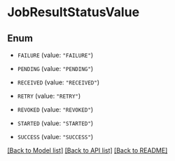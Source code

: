 # JobResultStatusValue

## Enum


* `FAILURE` (value: `"FAILURE"`)

* `PENDING` (value: `"PENDING"`)

* `RECEIVED` (value: `"RECEIVED"`)

* `RETRY` (value: `"RETRY"`)

* `REVOKED` (value: `"REVOKED"`)

* `STARTED` (value: `"STARTED"`)

* `SUCCESS` (value: `"SUCCESS"`)


[[Back to Model list]](../README.md#documentation-for-models) [[Back to API list]](../README.md#documentation-for-api-endpoints) [[Back to README]](../README.md)


